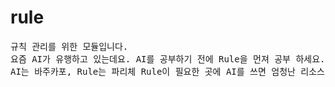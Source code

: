 # rule
<pre>
규칙 관리를 위한 모듈입니다.
요즘 AI가 유행하고 있는데요. AI를 공부하기 전에 Rule을 먼져 공부 하세요. ^^;
AI는 바주카포, Rule는 파리체 Rule이 필요한 곳에 AI를 쓰면 엄청난 리소스 낭비...
</pre>
